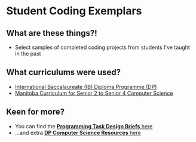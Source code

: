 # Student Coding Exemplars

## What are these things?!
- Select samples of completed coding projects from students I've taught in the past

## What curriculums were used?
- [International Baccalaureate (IB) Diploma Programme (DP)](https://www.ibo.org/programmes/diploma-programme/curriculum/sciences/computer-science/)
- [Manitoba Curriculum for Senior 2 to Senior 4 Computer Science](https://www.edu.gov.mb.ca/k12/cur/cs/index.html)

## Keen for more?
- You can find the [**Programming Task Design Briefs** here](https://drive.google.com/drive/folders/1IHhHvi868V84wuNG4C7oRynFskPlfVMb?usp=sharing)
- ...and extra [**DP Computer Science Resources** here](https://mvpoirier.github.io/coding_dp/)
